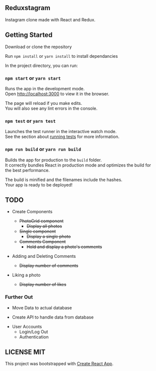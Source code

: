 ## Reduxstagram

Instagram clone made with React and Redux.

## Getting Started

Download or clone the repository

Run `npm install` or `yarn install` to install dependancies


In the project directory, you can run:

### `npm start` or `yarn start`

Runs the app in the development mode.<br>
Open [http://localhost:3000](http://localhost:3000) to view it in the browser.

The page will reload if you make edits.<br>
You will also see any lint errors in the console.

### `npm test` or `yarn test`

Launches the test runner in the interactive watch mode.<br>
See the section about [running tests](#running-tests) for more information.

### `npm run build` or `yarn run build`

Builds the app for production to the `build` folder.<br>
It correctly bundles React in production mode and optimizes the build for the best performance.

The build is minified and the filenames include the hashes.<br>
Your app is ready to be deployed!

## TODO 

* Create Components
    - ~~PhotoGrid component~~ 
      - ~~Display all photos~~
    - ~~Single component~~ 
      - ~~Display a single photo~~
    - ~~Comments Component~~
      - ~~Hold and display a photo's comments~~

* Adding and Deleting Comments
  - ~~Display number of comments~~

* Liking a photo
  - ~~Display number of likes~~

### Further Out

* Move Data to actual database
 - Create API to handle data from database

* User Accounts
   - Login/Log Out
   - Authentication

## LICENSE MIT

This project was bootstrapped with [Create React App](https://github.com/facebookincubator/create-react-app).